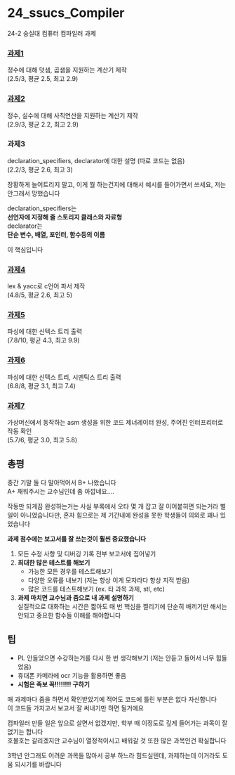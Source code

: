 # 24_ssucs_Compiler

24-2 숭실대 컴퓨터 컴파일러 과제

### [과제1](https://github.com/kitsune03k/24_ssucs_Compiler/tree/main/hw1)

정수에 대해 덧샘, 곱샘을 지원하는 계산기 제작\
(2.5/3, 평균 2.5, 최고 2.9)

### [과제2](https://github.com/kitsune03k/24_ssucs_Compiler/tree/main/hw2)

정수, 실수에 대해 사칙연산을 지원하는 계산기 제작\
(2.9/3, 평균 2.2, 최고 2.9)

### 과제3

declaration_specifiers, declarator에 대한 설명 (따로 코드는 없음)\
(2.2/3, 평균 2.6, 최고 3)

장황하게 늘어트리지 말고, 이게 뭘 하는건지에 대해서 예시를 들어가면서 쓰세요, 저는 안그래서 망했습니다

declaration_specifiers는\
**선언자에 지정해 줄 스토리지 클래스와 자료형**\
declarator는\
**단순 변수, 배열, 포인터, 함수등의 이름**

이 핵심입니다


### [과제4](https://github.com/kitsune03k/24_ssucs_Compiler/tree/main/hw4)

lex & yacc로 c언어 파서 제작\
(4.8/5, 평균 2.6, 최고 5)

### [과제5](https://github.com/kitsune03k/24_ssucs_Compiler/tree/main/hw5)

파싱에 대한 신텍스 트리 출력\
(7.8/10, 평균 4.3, 최고 9.9)

### [과제6](https://github.com/kitsune03k/24_ssucs_Compiler/tree/main/hw6)

파싱에 대한 신텍스 트리, 시멘틱스 트리 출력\
(6.8/8, 평균 3.1, 최고 7.4)

### [과제7](https://github.com/kitsune03k/24_ssucs_Compiler/tree/main/hw7)

가상머신에서 동작하는 asm 생성을 위한 코드 제너레이터 완성, 주어진 인터프리터로 작동 확인\
(5.7/6, 평균 3.0, 최고 5.8)


## 총평
중간 기말 둘 다 말아먹어서 B+ 나왔습니다\
A+ 채워주시는 교수님인데 좀 아깝네요....

작동만 되게끔 완성하는거는 사실 부록에서 오타 몇 개 잡고 잘 이어붙히면 되는거라 별 일이 아니였습니다만, 혼자 힘으로는 제 기간내에 완성을 못한 학생들이 의외로 꽤나 있었습니다

**과제 점수에는 보고서를 잘 쓰는것이 훨씬 중요했습니다**

1. 모든 수정 사항 및 디버깅 기록 전부 보고서에 집어넣기
2. **최대한 많은 테스트를 해보기**
    - 가능한 모든 경우를 테스트해보기
    - 다양한 오류를 내보기 (저는 항상 이게 모자라다 항상 지적 받음)
    - 많은 코드를 테스트해보기 (ex. 타 과목 과제, stl, etc)
3. **과제 마치면 교수님과 줌으로 내 과제 설명하기**\
실질적으로 대화하는 시간은 짧아도 매 번 핵심을 찔리기에 단순히 배끼기만 해서는 안되고 중요한 함수들 이해를 해야합니다


## 팁
- PL 안들었으면 수강하는거를 다시 한 번 생각해보기 (저는 안듣고 들어서 너무 힘들었음)
- 휴대폰 카메라에 ocr 기능을 활용하면 좋음
- **시험은 족보 꼭!!!!!!!! 구하기**

매 과제마다 줌을 하면서 확인받았기에 적어도 코드에 틀린 부분은 없다 자신합니다\
이 코드들 가지고서 보고서 잘 써내기만 하면 될거에요

컴파일러 만들 일은 앞으로 살면서 없겠지만, 학부 때 이정도로 깊게 들어가는 과목이 잘 없기는 합니다\
호불호는 갈리겠지만 교수님이 열정적이시고 배워갈 것 또한 많은 과목인건 확실합니다 

3학년 안그래도 어려운 과목들 많아서 공부 하느라 힘드실텐데, 과제하는데 이거라도 도움 되시기를 바랍니다
